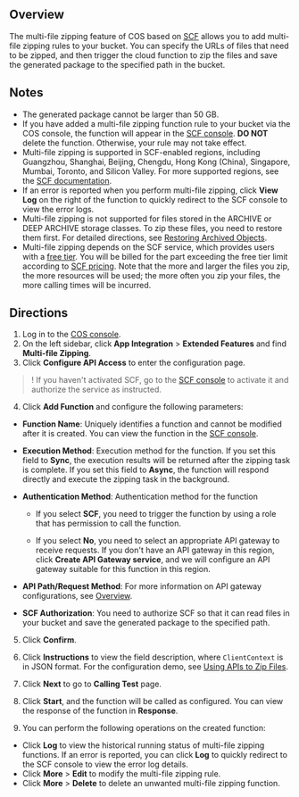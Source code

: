 ## Overview

The multi-file zipping feature of COS based on [SCF](https://www.tencentcloud.com/document/product/583) allows you to add multi-file zipping rules to your bucket. You can specify the URLs of files that need to be zipped, and then trigger the cloud function to zip the files and save the generated package to the specified path in the bucket.


## Notes

- The generated package cannot be larger than 50 GB.
- If you have added a multi-file zipping function rule to your bucket via the COS console, the function will appear in the [SCF console](https://console.cloud.tencent.com/scf/list?rid=1&ns=default). **DO NOT** delete the function. Otherwise, your rule may not take effect.
- Multi-file zipping is supported in SCF-enabled regions, including Guangzhou, Shanghai, Beijing, Chengdu, Hong Kong (China), Singapore, Mumbai, Toronto, and Silicon Valley. For more supported regions, see the [SCF documentation](https://www.tencentcloud.com/document/product/583).
- If an error is reported when you perform multi-file zipping, click **View Log** on the right of the function to quickly redirect to the SCF console to view the error logs.
- Multi-file zipping is not supported for files stored in the ARCHIVE or DEEP ARCHIVE storage classes. To zip these files, you need to restore them first. For detailed directions, see [Restoring Archived Objects](https://intl.cloud.tencent.com/document/product/436/30961).
- Multi-file zipping depends on the SCF service, which provides users with a [free tier](https://intl.cloud.tencent.com/document/product/583/12282). You will be billed for the part exceeding the free tier limit according to [SCF pricing](https://intl.cloud.tencent.com/document/product/583/12281). Note that the more and larger the files you zip, the more resources will be used; the more often you zip your files, the more calling times will be incurred.

## Directions

1. Log in to the [COS console](https://console.cloud.tencent.com/cos5).
2. On the left sidebar, click **App Integration** > **Extended Features** and find **Multi-file Zipping**.
3. Click **Configure API Access** to enter the configuration page.
>! If you haven't activated SCF, go to the [SCF console](https://console.cloud.tencent.com/scf) to activate it and authorize the service as instructed.
>
4. Click **Add Function** and configure the following parameters:
 - **Function Name**: Uniquely identifies a function and cannot be modified after it is created. You can view the function in the [SCF console](https://console.cloud.tencent.com/scf/list?rid=1&ns=default).
 - **Execution Method**: Execution method for the function. If you set this field to **Sync**, the execution results will be returned after the zipping task is complete. If you set this field to **Async**, the function will respond directly and execute the zipping task in the background.
 - **Authentication Method**: Authentication method for the function
    - If you select **SCF**, you need to trigger the function by using a role that has permission to call the function.

    - If you select **No**, you need to select an appropriate API gateway to receive requests. If you don't have an API gateway in this region, click **Create API Gateway service**, and we will configure an API gateway suitable for this function in this region.

 - **API Path/Request Method**: For more information on API gateway configurations, see [Overview](https://intl.cloud.tencent.com/document/product/628/11755).
 - **SCF Authorization**: You need to authorize SCF so that it can read files in your bucket and save the generated package to the specified path.
5. Click **Confirm**.

6. Click **Instructions** to view the field description, where `ClientContext` is in JSON format. For the configuration demo, see [Using APIs to Zip Files](https://intl.cloud.tencent.com/document/product/436/41619).

7. Click **Next** to go to **Calling Test** page.
8. Click **Start**, and the function will be called as configured. You can view the response of the function in **Response**.

9. You can perform the following operations on the created function:
 - Click **Log** to view the historical running status of multi-file zipping functions. If an error is reported, you can click **Log** to quickly redirect to the SCF console to view the error log details.
 - Click **More** > **Edit** to modify the multi-file zipping rule.
 - Click **More** > **Delete** to delete an unwanted multi-file zipping function.
